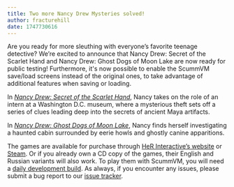 ```yaml
---
title: Two more Nancy Drew Mysteries solved!
author: fracturehill
date: 1747730616
---
```


Are you ready for more sleuthing with everyone’s favorite teenage detective? We’re excited to announce that Nancy Drew: Secret of the Scarlet Hand and Nancy Drew: Ghost Dogs of Moon Lake are now ready for public testing! Furthermore, it's now possible to enable the ScummVM save/load screens instead of the original ones, to take advantage of additional features when saving or loading.

In [_Nancy Drew: Secret of the Scarlet Hand_](https://wiki.scummvm.org/index.php?title=Nancy_Drew:_Secret_of_the_Scarlet_Hand), Nancy takes on the role of an intern at a Washington D.C. museum, where a mysterious theft sets off a series of clues leading deep into the secrets of ancient Maya artifacts.

In [_Nancy Drew: Ghost Dogs of Moon Lake_](https://wiki.scummvm.org/index.php?title=Nancy_Drew:_Ghost_Dogs_of_Moon_Lake), Nancy finds herself investigating a haunted cabin surrounded by eerie howls and ghostly canine apparitions.

The games are available for purchase through [HeR Interactive’s website](https://www.herinteractive.com/shop-games/all-games/) or [Steam](https://store.steampowered.com/search/?term=nancy+drew). Or if you already own a CD copy of the games, their English and Russian variants will also work. To play them with ScummVM, you will need a [daily development build](https://www.scummvm.org/downloads/#daily). As always, if you encounter any issues, please submit a bug report to our [issue tracker](https://bugs.scummvm.org/).
